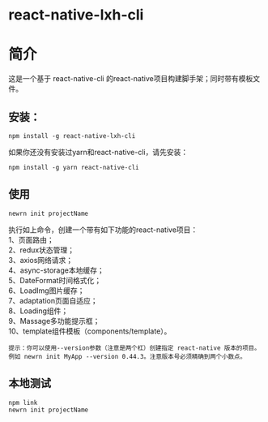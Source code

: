 react-native-lxh-cli
===
简介
===
这是一个基于 react-native-cli 的react-native项目构建脚手架；同时带有模板文件。  

安装：  
---
    npm install -g react-native-lxh-cli
    
如果你还没有安装过yarn和react-native-cli，请先安装：

    npm install -g yarn react-native-cli   
使用
---
    newrn init projectName 
    
执行如上命令，创建一个带有如下功能的react-native项目：  
        1、页面路由；  
        2、redux状态管理；  
        3、axios网络请求；  
        4、async-storage本地缓存；   
        5、DateFormat时间格式化；    
        6、LoadImg图片缓存；   
        7、adaptation页面自适应；   
        8、Loading组件；   
        9、Massage多功能提示框；   
        10、template组件模板（components/template）。  

    提示：你可以使用--version参数（注意是两个杠）创建指定 react-native 版本的项目。例如 newrn init MyApp --version 0.44.3。注意版本号必须精确到两个小数点。

本地测试
---
    npm link  
    newrn init projectName

